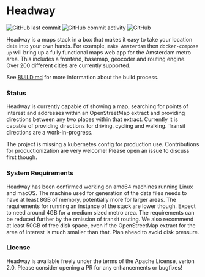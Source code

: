 # Headway

![GitHub last commit](https://img.shields.io/github/last-commit/ellenhp/headway)
![GitHub commit activity](https://img.shields.io/github/commit-activity/m/ellenhp/headway)
![GitHub](https://img.shields.io/github/license/ellenhp/headway)

Headway is a maps stack in a box that makes it easy to take your location data into your own hands. For example, `make Amsterdam` then `docker-compose up` will bring up a fully functional maps web app for the Amsterdam metro area. This includes a frontend, basemap, geocoder and routing engine. Over 200 different cities are currently supported.

See [BUILD.md](./BUILD.md) for more information about the build process.

### Status

Headway is currently capable of showing a map, searching for points of interest and addresses within an OpenStreetMap extract and providing directions between any two places within that extract. Currently it is capable of providing directions for driving, cycling and walking. Transit directions are a work-in-progress.

The project is missing a kubernetes config for production use. Contributions for productionization are very welcome! Please open an issue to discuss first though.

### System Requirements

Headway has been confirmed working on amd64 machines running Linux and macOS. The machine used for generation of the data files needs to have at least 8GB of memory, potentially more for larger areas. The requirements for running an instance of the stack are lower though. Expect to need around 4GB for a medium sized metro area. The requirements can be reduced further by the omission of transit routing. We also recommend at least 50GB of free disk space, even if the OpenStreetMap extract for the area of interest is much smaller than that. Plan ahead to avoid disk pressure.

### License

Headway is available freely under the terms of the Apache License, verion 2.0. Please consider opening a PR for any enhancements or bugfixes!
